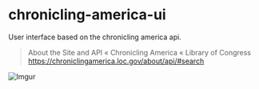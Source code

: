 # chronicling-america-ui

User interface based on the chronicling america api.

> About the Site and API « Chronicling America « Library of Congress  
> https://chroniclingamerica.loc.gov/about/api/#search

![Imgur](https://i.imgur.com/KLVMw8L.png)
